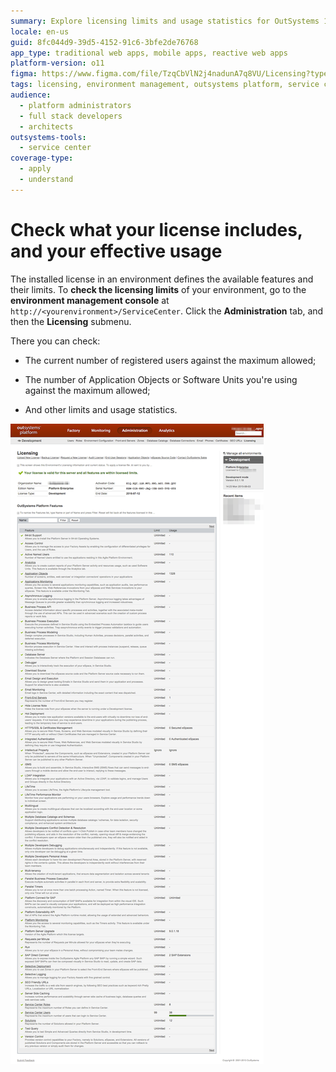 ```yaml
---
summary: Explore licensing limits and usage statistics for OutSystems 11 (O11) through the environment management console.
locale: en-us
guid: 8fc044d9-39d5-4152-91c6-3bfe2de76768
app_type: traditional web apps, mobile apps, reactive web apps
platform-version: o11
figma: https://www.figma.com/file/TzqCbVlN2j4nadunA7q8VU/Licensing?type=design&node-id=1318%3A961&mode=design&t=VnW42OvKxOaaShU8-1
tags: licensing, environment management, outsystems platform, service center, usage statistics
audience:
  - platform administrators
  - full stack developers
  - architects
outsystems-tools:
  - service center
coverage-type:
  - apply
  - understand
---
```


# Check what your license includes, and your effective usage

The installed license in an environment defines the available features and their limits. To **check the licensing limits** of your environment, go to the **environment management console** at `http://<yourenvironment>/ServiceCenter`. Click the **Administration** tab, and then the **Licensing** submenu.

There you can check:

* The current number of registered users against the maximum allowed;

* The number of Application Objects or Software Units you're using against the maximum allowed;

* And other limits and usage statistics.

![Screenshot of the Environment Management Console showing the Licensing screen with various platform features and their usage limits.](images/check-license-includes_0.png "Environment Management Console Licensing Screen")

